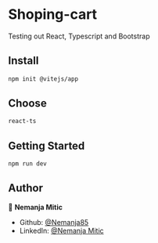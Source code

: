 # Shoping-cart
Testing out React, Typescript and Bootstrap

## Install

```sh
npm init @vitejs/app
```

## Choose

```sh
react-ts
```

## Getting Started

```sh
npm run dev
```

## Author


👤 **Nemanja Mitic**
* Github: [@Nemanja85](https://github.com/nemanja85)
* LinkedIn: [@Nemanja Mitic](https://www.linkedin.com/in/nemanjamitic1985/)
